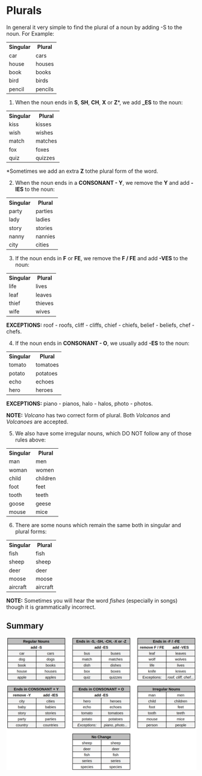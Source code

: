 # Plurals

In general it very simple to find the plural of a noun by adding -S to the noun. For Example:

<table>
    <tbody>
        <tr>
            <th>Singular</th>
            <th>Plural</th>
        </tr>
        <tr>
            <td>car</td>
            <td>cars</td>
        </tr>
        <tr>
            <td>house</td>
            <td>houses</td>
        </tr>
        <tr>
            <td>book</td>
            <td>books</td>
        </tr>
        <tr>
            <td>bird</td>
            <td>birds</td>
        </tr>
        <tr>
            <td>pencil</td>
            <td>pencils</td>
        </tr>
    </tbody>
</table>

1. When the noun ends in **S**, **SH**, **CH**, **X** or **Z***, we add **_ES** to the noun:

<table>
    <tbody>
        <tr>
            <th>Singular</th>
            <th>Plural</th>
        </tr>
        <tr>
            <td>kiss</td>
            <td>kisses</td>
        </tr>
        <tr>
            <td>wish</td>
            <td>wishes</td>
        </tr>
        <tr>
            <td>match</td>
            <td>matches</td>
        </tr>
        <tr>
            <td>fox</td>
            <td>foxes</td>
        </tr>
        <tr>
            <td>quiz</td>
            <td>quizzes</td>
        </tr>
    </tbody>
</table>

*Sometimes we add an extra **Z** tothe plural form of the word.

2. When the noun ends in a **CONSONANT - Y**, we remove the **Y** and add **-IES** to the noun:

<table>
    <tbody>
        <tr>
            <th>Singular</th>
            <th>Plural</th>
        </tr>
        <tr>
            <td>party</td>
            <td>parties</td>
        </tr>
        <tr>
            <td>lady</td>
            <td>ladies</td>
        </tr>
        <tr>
            <td>story</td>
            <td>stories</td>
        </tr>
        <tr>
            <td>nanny</td>
            <td>nannies</td>
        </tr>
        <tr>
            <td>city</td>
            <td>cities</td>
        </tr>
    </tbody>
</table>

3. If the noun ends in **F** or **FE**, we remove the **F / FE** and add **-VES** to the noun:

<table>
    <tbody>
        <tr>
            <th>Singular</th>
            <th>Plural</th>
        </tr>
        <tr>
            <td>life</td>
            <td>lives</td>
        </tr>
        <tr>
            <td>leaf</td>
            <td>leaves</td>
        </tr>
        <tr>
            <td>thief</td>
            <td>thieves</td>
        </tr>
        <tr>
            <td>wife</td>
            <td>wives</td>
        </tr>
    </tbody>
</table>

**EXCEPTIONS:** roof - roofs, cliff - cliffs, chief - chiefs, belief - beliefs, chef - chefs.

4. If the noun ends in **CONSONANT - O**, we usually add **-ES** to the noun:

<table>
    <tbody>
        <tr>
            <th>Singular</th>
            <th>Plural</th>
        </tr>
        <tr>
            <td>tomato</td>
            <td>tomatoes</td>
        </tr>
        <tr>
            <td>potato</td>
            <td>potatoes</td>
        </tr>
        <tr>
            <td>echo</td>
            <td>echoes</td>
        </tr>
        <tr>
            <td>hero</td>
            <td>heroes</td>
        </tr>
    </tbody>
</table>

**EXCEPTIONS:** piano - pianos, halo - halos, photo - photos.

**NOTE:** *Volcano* has two correct form of plural. Both *Volcanos* and *Volcanoes* are accepted.

5. We also have some irregular nouns, which DO NOT follow any of those rules above:

<table>
    <tbody>
        <tr>
            <th>Singular</th>
            <th>Plural</th>
        </tr>
        <tr>
            <td>man</td>
            <td>men</td>
        </tr>
        <tr>
            <td>woman</td>
            <td>women</td>
        </tr>
        <tr>
            <td>child</td>
            <td>children</td>
        </tr>
        <tr>
            <td>foot</td>
            <td>feet</td>
        </tr>
        <tr>
            <td>tooth</td>
            <td>teeth</td>
        </tr>
        <tr>
            <td>goose</td>
            <td>geese</td>
        </tr>
        <tr>
            <td>mouse</td>
            <td>mice</td>
        </tr>
    </tbody>
</table>

6. There are some nouns which remain the same both in singular and plural forms:

<table>
    <tbody>
        <tr>
            <th>Singular</th>
            <th>Plural</th>
        </tr>
        <tr>
            <td>fish</td>
            <td>fish</td>
        </tr>
        <tr>
            <td>sheep</td>
            <td>sheep</td>
        </tr>
        <tr>
            <td>deer</td>
            <td>deer</td>
        </tr>
        <tr>
            <td>moose</td>
            <td>moose</td>
        </tr>
        <tr>
            <td>aircraft</td>
            <td>aircraft</td>
        </tr>
    </tbody>
</table>

**NOTE:** Sometimes you will hear the word *fishes* (especially in songs) though it is grammatically incorrect.

## Summary

<img
    src="images/plural_charts.png"
    raw=true
    alt="Plural Chart"
/>
